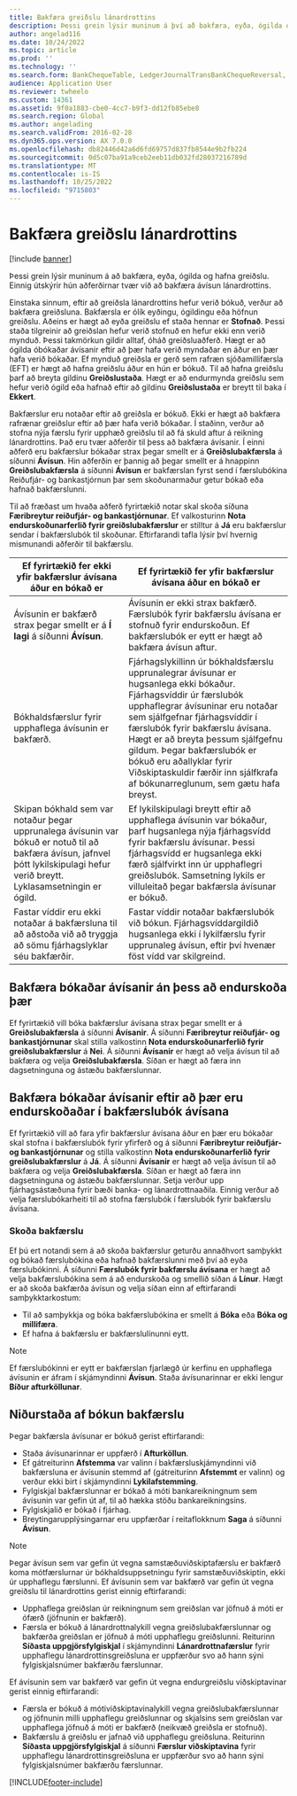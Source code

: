 ```yaml
---
title: Bakfæra greiðslu lánardrottins
description: Þessi grein lýsir muninum á því að bakfæra, eyða, ógilda og hafna greiðslu og hvernig á að bakfæra ávísun lánardrottins.
author: angelad116
ms.date: 10/24/2022
ms.topic: article
ms.prod: ''
ms.technology: ''
ms.search.form: BankChequeTable, LedgerJournalTransBankChequeReversal, LedgerJournalTransVendPaym
audience: Application User
ms.reviewer: twheelo
ms.custom: 14361
ms.assetid: 9f0a1883-cbe0-4cc7-b9f3-dd12fb85ebe8
ms.search.region: Global
ms.author: angelading
ms.search.validFrom: 2016-02-28
ms.dyn365.ops.version: AX 7.0.0
ms.openlocfilehash: db82446d42a6d6fd69757d837fb8544e9b2fb224
ms.sourcegitcommit: 0d5c07ba91a9ceb2eeb11db032fd28037216789d
ms.translationtype: MT
ms.contentlocale: is-IS
ms.lasthandoff: 10/25/2022
ms.locfileid: "9715803"
---
```

# <a name="reverse-a-vendor-payment"></a>Bakfæra greiðslu lánardrottins

[!include [banner](../includes/banner.md)]

Þessi grein lýsir muninum á að bakfæra, eyða, ógilda og hafna greiðslu. Einnig útskýrir hún aðferðirnar tvær við að bakfæra ávísun lánardrottins. 

Einstaka sinnum, eftir að greiðsla lánardrottins hefur verið bókuð, verður að bakfæra greiðsluna. Bakfærsla er ólík eyðingu, ógildingu eða höfnun greiðslu. Aðeins er hægt að eyða greiðslu ef staða hennar er **Stofnað**. Þessi staða tilgreinir að greiðslan hefur verið stofnuð en hefur ekki enn verið mynduð. Þessi takmörkun gildir alltaf, óháð greiðsluaðferð. Hægt er að ógilda óbókaðar ávísanir eftir að þær hafa verið myndaðar en áður en þær hafa verið bókaðar. Ef mynduð greiðsla er gerð sem rafræn sjóðamillifærsla (EFT) er hægt að hafna greiðslu áður en hún er bókuð. Til að hafna greiðslu þarf að breyta gildinu **Greiðslustaða**. Hægt er að endurmynda greiðslu sem hefur verið ógild eða hafnað eftir að gildinu **Greiðslustaða** er breytt til baka í **Ekkert**. 

Bakfærslur eru notaðar eftir að greiðsla er bókuð. Ekki er hægt að bakfæra rafrænar greiðslur eftir að þær hafa verið bókaðar. Í staðinn, verður að stofna nýja færslu fyrir upphæð greiðslu til að fá skuld aftur á reikning lánardrottins. Það eru tvær aðferðir til þess að bakfæra ávísanir. Í einni aðferð eru bakfærslur bókaðar strax þegar smellt er á **Greiðslubakfærsla** á síðunni **Ávísun**. Hin aðferðin er þannig að þegar smellt er á hnappinn **Greiðslubakfærsla** á síðunni **Ávísun** er bakfærslan fyrst send í færslubókina Reiðufjár- og bankastjórnun þar sem skoðunarmaður getur bókað eða hafnað bakfærslunni. 

Til að fræðast um hvaða aðferð fyrirtækið notar skal skoða síðuna **Færibreytur reiðufjár- og bankastjórnunar**. Ef valkosturinn **Nota endurskoðunarferlið fyrir greiðslubakfærslur** er stilltur á **Já** eru bakfærslur sendar í bakfærslubók til skoðunar. Eftirfarandi tafla lýsir því hvernig mismunandi aðferðir til bakfærslu.

| Ef fyrirtækið fer ekki yfir bakfærslur ávísana áður en bókað er                                                                                                                                  | Ef fyrirtækið fer yfir bakfærslur ávísana áður en bókað er                                                                                                                                                                                                                                                                                                                                                                     |
|-----------------------------------------------------------------------------------------------------------------------------------------------------------------------------------------------------|---------------------------------------------------------------------------------------------------------------------------------------------------------------------------------------------------------------------------------------------------------------------------------------------------------------------------------------------------------------------------------------------------------------------------------|
| Ávísunin er bakfærð strax þegar smellt er á **Í lagi** á síðunni **Ávísun**.                                                                                                                      | Ávísunin er ekki strax bakfærð. Færslubók fyrir bakfærslu ávísana er stofnuð fyrir endurskoðun. Ef bakfærslubók er eytt er hægt að bakfæra ávísun aftur.                                                                                                                                                                                                                                                                |
| Bókhaldsfærslur fyrir upphaflega ávísunin er bakfærð.                                                                                                                                         | Fjárhagslykillinn úr bókhaldsfærslu upprunalegrar ávísunar er hugsanlega ekki bókaður. Fjárhagsvíddir úr færslubók upphaflegrar ávísuninar eru notaðar sem sjálfgefnar fjárhagsvíddir í færslubók fyrir bakfærslu ávísana. Hægt er að breyta þessum sjálfgefnu gildum. Þegar bakfærslubók er bókuð eru aðallyklar fyrir Viðskiptaskuldir færðir inn sjálfkrafa af bókunarreglunum, sem gætu hafa breyst. |
| Skipan bókhald sem var notaður þegar upprunalega ávísunin var bókuð er notuð til að bakfæra ávísun, jafnvel þótt lykilskipulagi hefur verið breytt. Lyklasamsetningin er ógild. | Ef lykilskipulagi breytt eftir að upphaflega ávísunin var bókaður, þarf hugsanlega nýja fjárhagsvídd fyrir bakfærslu ávísunar. Þessi fjárhagsvídd er hugsanlega ekki færð sjálfvirkt inn úr upphaflegri greiðslubók. Samsetning lykils er villuleitað þegar bakfærsla ávísunar er bókuð.                                                                                                        |
| Fastar víddir eru ekki notaðar á bakfærsluna til að aðstoða við að tryggja að sömu fjárhagslyklar séu bakfærðir.                                                                                      | Fastar víddir notaðar bakfærslubók við bókun. Fjárhagsvíddargildið hugsanlega ekki í lykilfærslu fyrir upprunaleg ávísun, eftir því hvenær föst vídd var skilgreind.                                                                                                                                                                                                     |

## <a name="reverse-posted-checks-without-reviewing-them"></a>Bakfæra bókaðar ávísanir án þess að endurskoða þær
Ef fyrirtækið vill bóka bakfærslur ávísana strax þegar smellt er á **Greiðslubakfærsla** á síðunni **Ávísanir**. Á síðunni **Færibreytur reiðufjár- og bankastjórnunar** skal stilla valkostinn **Nota endurskoðunarferlið fyrir greiðslubakfærslur** á **Nei**. Á síðunni **Ávísanir** er hægt að velja ávísun til að bakfæra og velja **Greiðslubakfærsla**. Síðan er hægt að færa inn dagsetninguna og ástæðu bakfærslunnar.

## <a name="reverse-posted-checks-after-they-are-reviewed-in-the-check-reversal-journal"></a>Bakfæra bókaðar ávísanir eftir að þær eru endurskoðaðar í bakfærslubók ávísana
Ef fyrirtækið vill að fara yfir bakfærslur ávísana áður en þær eru bókaðar skal stofna í bakfærslubók fyrir yfirferð og á síðunni **Færibreytur reiðufjár- og bankastjórnunar** og stilla valkostinn **Nota endurskoðunarferlið fyrir greiðslubakfærslur** á **Já**. Á síðunni **Ávísanir** er hægt að velja ávísun til að bakfæra og velja **Greiðslubakfærsla**. Síðan er hægt að færa inn dagsetninguna og ástæðu bakfærslunnar. Setja verður upp fjárhagsástæðuna fyrir bæði banka- og lánardrottnaaðila. Einnig verður að velja færslubókarheiti til að stofna færslubók í færslubók fyrir bakfærslu ávísana.

### <a name="review-a-reversal"></a>Skoða bakfærslu

Ef þú ert notandi sem á að skoða bakfærslur geturðu annaðhvort samþykkt og bókað færslubókina eða hafnað bakfærslunni með því að eyða færslubókinni. Á síðunni **Færslubók fyrir bakfærslu ávísana** er hægt að velja bakfærslubókina sem á að endurskoða og smellið síðan á **Línur**. Hægt er að skoða bakfærða ávísun og velja síðan einn af eftirfarandi samþykktarkostum:

-   Til að samþykkja og bóka bakfærslubókina er smellt á **Bóka** eða **Bóka og millifæra**.
-   Ef hafna á bakfærslu er bakfærslulínunni eytt.

> [!NOTE]
> Ef færslubókinni er eytt er bakfærslan fjarlægð úr kerfinu en upphaflega ávísunin er áfram í skjámyndinni **Ávísun**. Staða ávísunarinnar er ekki lengur **Bíður afturköllunar**.

## <a name="results-of-posting-a-reversal"></a>Niðurstaða af bókun bakfærslu
Þegar bakfærsla ávísunar er bókuð gerist eftirfarandi:

-   Staða ávísunarinnar er uppfærð í **Afturköllun**.
-   Ef gátreiturinn **Afstemma** var valinn í bakfærsluskjámyndinni við bakfærsluna er ávísunin stemmd af (gátreiturinn **Afstemmt** er valinn) og verður ekki birt í skjámyndinni **Lykilafstemming**.
-   Fylgiskjal bakfærslunnar er bókað á móti bankareikningnum sem ávísunin var gefin út af, til að hækka stöðu bankareikningsins.
-   Fylgiskjalið er bókað í fjárhag.
-   Breytingarupplýsingarnar eru uppfærðar í reitaflokknum **Saga** á síðunni **Ávísun**.

> [!NOTE] 
> Þegar ávísun sem var gefin út vegna samstæðuviðskiptafærslu er bakfærð koma mótfærslurnar úr bókhaldsuppsetningu fyrir samstæðuviðskiptin, ekki úr upphaflegu færslunni. Ef ávísunin sem var bakfærð var gefin út vegna greiðslu til lánardrottins gerist einnig eftirfarandi:

-   Upphaflega greiðslan úr reikningnum sem greiðslan var jöfnuð á móti er ófærð (jöfnunin er bakfærð).
-   Færsla er bókuð á lánardrottnalykill vegna greiðslubakfærslunnar og bakfærða greiðslan er jöfnuð á móti upphaflegu greiðslunni. Reiturinn **Síðasta uppgjörsfylgiskjal** í skjámyndinni **Lánardrottnafærslur** fyrir upphaflegu lánardrottinsgreiðsluna er uppfærður svo að hann sýni fylgiskjalsnúmer bakfærðu færslunnar.

Ef ávísunin sem var bakfærð var gefin út vegna endurgreiðslu viðskiptavinar gerist einnig eftirfarandi:

-   Færsla er bókuð á mótiviðskiptavinalykill vegna greiðslubakfærslunnar og jöfnunin milli upphaflegu greiðslunnar og skjalsins sem greiðslan var upphaflega jöfnuð á móti er bakfærð (neikvæð greiðsla er stofnuð).
-   Bakfærslu á greiðslu er jafnað við upphaflegu greiðsluna. Reiturinn **Síðasta uppgjörsfylgiskjal** á síðunni **Færslur viðskiptavina** fyrir upphaflegu lánardrottinsgreiðsluna er uppfærður svo að hann sýni fylgiskjalsnúmer bakfærðu færslunnar.






[!INCLUDE[footer-include](../../includes/footer-banner.md)]
